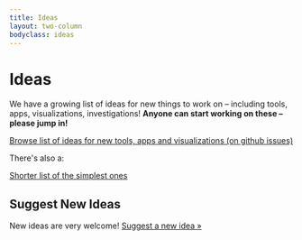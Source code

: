 ```yaml
---
title: Ideas
layout: two-column
bodyclass: ideas
---
```


# Ideas

We have a growing list of ideas for new things to work on &ndash; including tools, apps, visualizations, investigations! <strong>Anyone can start working on these &ndash; please jump in!</strong>

<a href="https://github.com/okfn/ideas/issues" class="btn btn-large btn-primary">Browse list of ideas for new tools, apps and visualizations (on github issues)</a>

There's also a:

<a href="https://github.com/okfn/ideas/issues?labels=Simple" class="btn btn-large btn-primary">Shorter list of the simplest ones</a>

## Suggest New Ideas

New ideas are very welcome! <a href="https://github.com/okfn/ideas/issues/new">Suggest a new idea &raquo;</a>

